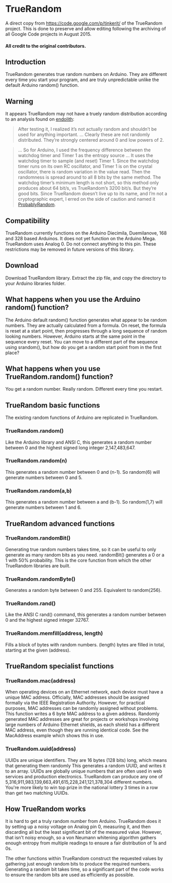 # TrueRandom
A direct copy from https://code.google.com/p/tinkerit/ of the TrueRandom project.
This is done to preserve and allow editing following the archiving of all Google Code projects in August 2015.
#### All credit to the original contributors.

## Introduction
TrueRandom generates true random numbers on Arduino. They are different every time you start your program, and are truly unpredictable unlike the default Arduino random() function.

## Warning
It appears TrueRandom may not have a truely random distribution according to an analysis found on [endolith](http://www.endolith.com/wordpress/2013/06/19/truerandom-is-not-truly-random/):

> After testing it, I realized it’s not actually random and shouldn’t be used for anything important. ... Clearly these are not randomly distributed. They’re strongly centered around 0 and low powers of 2.

> ... So for Arduino, I used the frequency difference between the watchdog timer and Timer 1 as the entropy source ... It uses the watchdog timer to sample (and reset) Timer 1. Since the watchdog timer runs on its own RC oscillator, and Timer 1 is on the crystal oscillator, there is random variation in the value read. Then the randomness is spread around to all 8 bits by the same method. The watchdog timer’s minimum length is not short, so this method only produces about 64 bit/s, vs TrueRandom’s 3200 bit/s. But they’re good bits. Since TrueRandom doesn’t live up to its name, and I’m not a cryptographic expert, I erred on the side of caution and named it [ProbablyRandom](https://gist.github.com/endolith/2568571).

## Compatibility
TrueRandom currently functions on the Arduino Diecimila, Duemilanove, 168 and 328 based Arduinos. It does not yet function on the Arduino Mega. TrueRandom uses Analog 0. Do not connect anything to this pin. These restrictions may be removed in future versions of this library.

## Download
Download TrueRandom library. Extract the zip file, and copy the directory to your Arduino libraries folder.

## What happens when you use the Arduino random() function?
The Arduino default random() function generates what appear to be random numbers. They are actually calculated from a formula. On reset, the formula is reset at a start point, then progresses through a long sequence of random looking numbers. However, Arduino starts at the same point in the sequence every reset. You can move to a different part of the sequence using srandom(), but how do you get a random start point from in the first place?

## What happens when you use TrueRandom.random() function?
You get a random number. Really random. Different every time you restart.

## TrueRandom basic functions
The existing random functions of Arduino are replicated in TrueRandom.

### TrueRandom.random()
Like the Arduino library and ANSI C, this generates a random number between 0 and the highest signed long integer 2,147,483,647.

### TrueRandom.random(n)
This generates a random number between 0 and (n-1). So random(6) will generate numbers between 0 and 5.

### TrueRandom.random(a,b)
This generates a random number between a and (b-1). So random(1,7) will generate numbers between 1 and 6.

## TrueRandom advanced functions
### TrueRandom.randomBit()
Generating true random numbers takes time, so it can be useful to only generate as many random bits as you need. randomBit() generates a 0 or a 1 with 50% probability. This is the core function from which the other TrueRandom libraries are built.

### TrueRandom.randomByte()
Generates a random byte between 0 and 255. Equivalent to random(256).

### TrueRandom.rand()
Like the ANSI C rand() command, this generates a random number between 0 and the highest signed integer 32767.

### TrueRandom.memfill(address, length)
Fills a block of bytes with random numbers. (length) bytes are filled in total, starting at the given (address).

## TrueRandom specialist functions
### TrueRandom.mac(address)
When operating devices on an Ethernet network, each device must have a unique MAC address. Officially, MAC addresses should be assigned formally via the IEEE Registration Authority. However, for practical purposes, MAC addresses can be randomly assigned without problems. This function writes a 6 byte MAC address to a given address. Randomly generated MAC addresses are great for projects or workshops involving large numbers of Arduino Ethernet shields, as each shield has a different MAC address, even though they are running identical code. See the MacAddress example which shows this in use.

### TrueRandom.uuid(address)
UUIDs are unique identifiers. They are 16 bytes (128 bits) long, which means that generating them randomly This generates a random UUID, and writes it to an array. UUIDs are globally unique numbers that are often used in web services and production electronics. TrueRandom can produce any one of 5,316,911,983,139,663,491,615,228,241,121,378,304 different numbers. You're more likely to win top prize in the national lottery 3 times in a row than get two matching UUIDs.

## How TrueRandom works
It is hard to get a truly random number from Arduino. TrueRandom does it by setting up a noisy voltage on Analog pin 0, measuring it, and then discarding all but the least significant bit of the measured value. However, that isn't noisy enough, so a von Neumann whitening algorithm gathers enough entropy from multiple readings to ensure a fair distribution of 1s and 0s.

The other functions within TrueRandom construct the requested values by gathering just enough random bits to produce the required numbers. Generating a random bit takes time, so a significant part of the code works to ensure the random bits are used as efficiently as possible.
